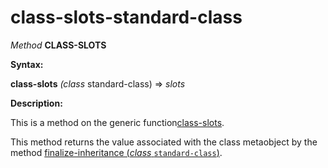 class-slots-standard-class
==========================

*Method* **CLASS-SLOTS**

**Syntax:**

**class-slots** *(class* standard-class) => *slots*

**Description:**

This is a method on the generic function[class-slots](/meta-object-protocol/class-slots).

This method returns the value associated with the class metaobject by the method [finalize-inheritance (*class* `standard-class`)](/meta-object-protocol/finalize-inheritance-standard-class).
